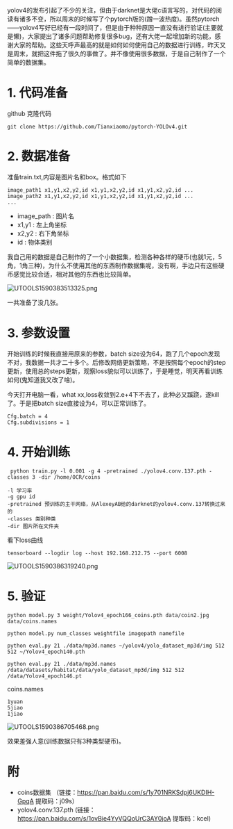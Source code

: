 yolov4的发布引起了不少的关注，但由于darknet是大佬c语言写的，对代码的阅读有诸多不变，所以周末的时候写了个pytorch版的(蹭一波热度)。虽然pytorch——yolov4写好已经有一段时间了，但是由于种种原因一直没有进行验证(主要就是懒)，大家提出了诸多问题帮助修复很多bug，还有大佬一起增加新的功能，感谢大家的帮助。这些天呼声最高的就是如何如何使用自己的数据进行训练，昨天又是周末，就把这件拖了很久的事做了。并不像使用很多数据，于是自己制作了一个简单的数据集。

# 1. 代码准备

github 克隆代码
```
git clone https://github.com/Tianxiaomo/pytorch-YOLOv4.git
```
# 2. 数据准备

准备train.txt,内容是图片名和box。格式如下

```
image_path1 x1,y1,x2,y2,id x1,y1,x2,y2,id x1,y1,x2,y2,id ...
image_path2 x1,y1,x2,y2,id x1,y1,x2,y2,id x1,y1,x2,y2,id ...
...
```
- image_path : 图片名
- x1,y1 : 左上角坐标
- x2,y2 : 右下角坐标
- id : 物体类别

我自己用的数据是自己制作的了一个小数据集，检测各种各样的硬币(也就1元，5角，1角三种)，为什么不使用其他的东西制作数据集呢，没有啊，手边只有这些硬币感觉比较合适，相对其他的东西也比较简单。

![UTOOLS1590383513325.png](https://user-gold-cdn.xitu.io/2020/5/25/1724a3e953909b1b?w=1649&h=791&f=png&s=1290382)

一共准备了没几张。

# 3. 参数设置

开始训练的时候我直接用原来的参数，batch size设为64，跑了几个epoch发现不对，我数据一共才二十多个。后修改网络更新策略，不是按照每个epoch的step更新，使用总的steps更新，观察loss貌似可以训练了，于是睡觉，明天再看训练如何(鬼知道我又改了啥)。

今天打开电脑一看，what xx,loss收敛到2.e+4下不去了，此种必又蹊跷，遂kill了。于是把batch size直接设为4，可以正常训练了。

```
Cfg.batch = 4
Cfg.subdivisions = 1
```

# 4. 开始训练

```
 python train.py -l 0.001 -g 4 -pretrained ./yolov4.conv.137.pth -classes 3 -dir /home/OCR/coins

-l 学习率
-g gpu id
-pretrained 预训练的主干网络，从AlexeyAB给的darknet的yolov4.conv.137转换过来的
-classes 类别种类
-dir 图片所在文件夹
```


看下loss曲线
```
tensorboard --logdir log --host 192.168.212.75 --port 6008
```
![UTOOLS1590386319240.png](https://user-gold-cdn.xitu.io/2020/5/25/1724a696148d13f3?w=1357&h=795&f=png&s=151465)

# 5. 验证

```
python model.py 3 weight/Yolov4_epoch166_coins.pth data/coin2.jpg data/coins.names

python model.py num_classes weightfile imagepath namefile

python eval.py 21 ./data/mp3d.names ~/yolov4/yolo_dataset_mp3d/img 512 512 ~/Yolov4_epoch140.pth

python eval.py 21 ./data/mp3d.names /data/datasets/habitat/data/yolo_dataset_mp3d/img 512 512 /data/Yolov4_epoch146.pt
```
coins.names
```
1yuan
5jiao
1jiao

```

![UTOOLS1590386705468.png](https://user-gold-cdn.xitu.io/2020/5/25/1724a6f46e826bb8?w=774&h=1377&f=png&s=1191048)

效果差强人意(训练数据只有3种类型硬币)。

# 附

- coins数据集 （链接：https://pan.baidu.com/s/1y701NRKSdpj6UKDIH-GpqA 
提取码：j09s）
- yolov4.conv.137.pth (链接：https://pan.baidu.com/s/1ovBie4YyVQQoUrC3AY0joA 提取码：kcel)
